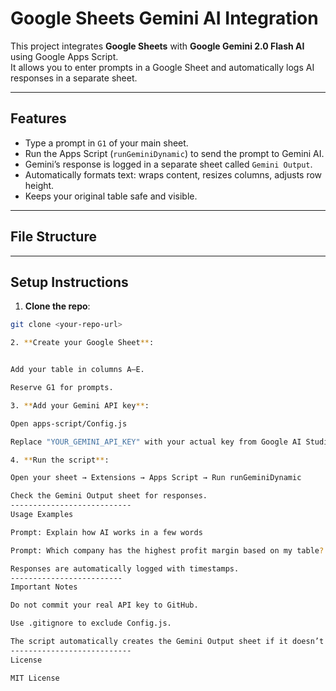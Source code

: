 # Google Sheets Gemini AI Integration

This project integrates **Google Sheets** with **Google Gemini 2.0 Flash AI** using Google Apps Script.  
It allows you to enter prompts in a Google Sheet and automatically logs AI responses in a separate sheet.

---

## **Features**
- Type a prompt in `G1` of your main sheet.
- Run the Apps Script (`runGeminiDynamic`) to send the prompt to Gemini AI.
- Gemini’s response is logged in a separate sheet called `Gemini Output`.
- Automatically formats text: wraps content, resizes columns, adjusts row height.
- Keeps your original table safe and visible.

---

## **File Structure**


---

## **Setup Instructions**

1. **Clone the repo**:
```bash
git clone <your-repo-url>

2. **Create your Google Sheet**:


Add your table in columns A–E.

Reserve G1 for prompts.

3. **Add your Gemini API key**:

Open apps-script/Config.js

Replace "YOUR_GEMINI_API_KEY" with your actual key from Google AI Studio.

4. **Run the script**:

Open your sheet → Extensions → Apps Script → Run runGeminiDynamic

Check the Gemini Output sheet for responses.
---------------------------
Usage Examples

Prompt: Explain how AI works in a few words

Prompt: Which company has the highest profit margin based on my table?

Responses are automatically logged with timestamps.
-------------------------
Important Notes

Do not commit your real API key to GitHub.

Use .gitignore to exclude Config.js.

The script automatically creates the Gemini Output sheet if it doesn’t exist.
---------------------------
License

MIT License